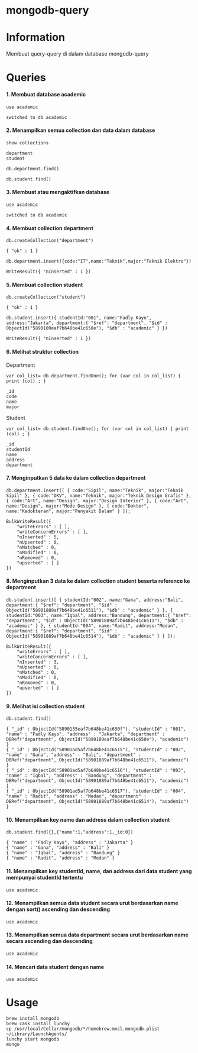 # mongodb-query

# Information

Membuat query-query di dalam database mongodb-query

# Queries

#### 1. Membuat database academic

`use academic`
```
switched to db academic
```

#### 2. Menampilkan semua collection dan data dalam database

`show collections`

```
department
student
```

`db.department.find()`

`db.student.find()`

#### 3. Membuat atau mengaktifkan database

`use academic`
```
switched to db academic
```

#### 4. Membuat collection department

`db.createCollection("department")`
```
{ "ok" : 1 }
```
`db.department.insert({code:"IT",name:"Teknik",major:"Teknik Elektro"})`
```
WriteResult({ "nInserted" : 1 })
```

#### 5. Membuat collection student

`db.createCollection("student")`
```
{ "ok" : 1 }
```

`db.student.insert({
  studentId:"001",
  name:"Fadly Kayo",
  address:"Jakarta",
  department:{
    "$ref": "department",
    "$id" : ObjectId("5890109eaf7b648be41c650e"),
    "$db" : "academic"
    }
})`
```
WriteResult({ "nInserted" : 1 })
```

#### 6. Melihat struktur collection

Department

`var col_list= db.department.findOne();
for (var col in col_list) { print (col) ; }`
```
_id
code
name
major
```

Student

`var col_list= db.student.findOne();
for (var col in col_list) { print (col) ; }`
```
_id
studentId
name
address
department
```

#### 7. Menginputkan 5 data ke dalam collection department

`db.department.insert([
{
  code:"Sipil",
  name:"Teknik",
  major:"Teknik Sipil"
},
{
  code:"DKV",
  name:"Teknik",
  major:"Teknik Design Grafis"
},
{
  code:"Art",
  name:"Design",
  major:"Design Interior"
},
{
  code:"Art",
  name:"Design",
  major:"Mode Design"
},
{
  code:"Dokter",
  name:"Kedokteran",
  major:"Penyakit Dalam"
}
]);`
```
BulkWriteResult({
	"writeErrors" : [ ],
	"writeConcernErrors" : [ ],
	"nInserted" : 5,
	"nUpserted" : 0,
	"nMatched" : 0,
	"nModified" : 0,
	"nRemoved" : 0,
	"upserted" : [ ]
})
```

#### 8. Menginputkan 3 data ke dalam collection student beserta reference ke department

`db.student.insert([
  {
  studentId:"002",
  name:"Gana",
  address:"Bali",
  department:{
    "$ref": "department",
    "$id" : ObjectId("58901889af7b648be41c6511"),
    "$db" : "academic"
    }
  },
  {
  studentId:"003",
  name:"Iqbal",
  address:"Bandung",
  department:{
    "$ref": "department",
    "$id" : ObjectId("58901889af7b648be41c6511"),
    "$db" : "academic"
    }
  },
  {
  studentId:"004",
  name:"Radit",
  address:"Medan",
  department:{
    "$ref": "department",
    "$id" : ObjectId("58901889af7b648be41c6514"),
    "$db" : "academic"
    }
  }
]);`
```
BulkWriteResult({
	"writeErrors" : [ ],
	"writeConcernErrors" : [ ],
	"nInserted" : 3,
	"nUpserted" : 0,
	"nMatched" : 0,
	"nModified" : 0,
	"nRemoved" : 0,
	"upserted" : [ ]
})
```

#### 9. Melihat isi collection student

`db.student.find()`
```
{ "_id" : ObjectId("5890135eaf7b648be41c650f"), "studentId" : "001", "name" : "Fadly Kayo", "address" : "Jakarta", "department" : DBRef("department", ObjectId("5890109eaf7b648be41c650e"), "academic") }
{ "_id" : ObjectId("58901ad5af7b648be41c6515"), "studentId" : "002", "name" : "Gana", "address" : "Bali", "department" : DBRef("department", ObjectId("58901889af7b648be41c6511"), "academic") }
{ "_id" : ObjectId("58901ad5af7b648be41c6516"), "studentId" : "003", "name" : "Iqbal", "address" : "Bandung", "department" : DBRef("department", ObjectId("58901889af7b648be41c6511"), "academic") }
{ "_id" : ObjectId("58901ad5af7b648be41c6517"), "studentId" : "004", "name" : "Radit", "address" : "Medan", "department" : DBRef("department", ObjectId("58901889af7b648be41c6514"), "academic") }
```

#### 10. Menampilkan key name dan address dalam collection student

`db.student.find({},{"name":1,"address":1,_id:0})`
```
{ "name" : "Fadly Kayo", "address" : "Jakarta" }
{ "name" : "Gana", "address" : "Bali" }
{ "name" : "Iqbal", "address" : "Bandung" }
{ "name" : "Radit", "address" : "Medan" }
```

#### 11. Menampilkan key studentId, name, dan address dari data student yang mempunyai studentId tertentu

```
use academic
```

#### 12. Menampilkan semua data student secara urut berdasarkan name dengan sort() ascending dan descending

```
use academic
```

#### 13. Menampilkan semua data department secara urut berdasarkan name secara ascending dan descending

```
use academic
```

#### 14. Mencari data student dengan name

```
use academic
```

# Usage

```
brew install mongodb
brew cask install lunchy
cp /usr/local/Cellar/mongodb/*/homebrew.mxcl.mongodb.plist ~/Library/LaunchAgents/
lunchy start mongodb
mongo

```

